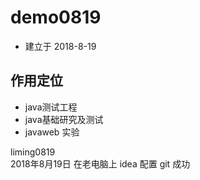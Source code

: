 # demo0819
- 建立于 2018-8-19
## 作用定位
- java测试工程
- java基础研究及测试
- javaweb 实验

liming0819    
2018年8月19日 在老电脑上 idea 配置 git 成功    

